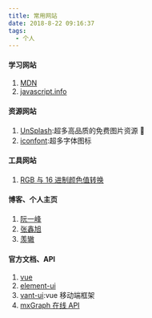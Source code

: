 ```yaml
---
title: 常用网站
date: 2018-8-22 09:16:37
tags:
  - 个人
---
```


#### 学习网站

1. [MDN](https://developer.mozilla.org/en-US/docs/Web)
2. [javascript.info](http://javascript.info/)

<!--more-->

#### 资源网站

1. [UnSplash](https://unsplash.com/):超多高品质的免费图片资源 💟
2. [iconfont](https://www.iconfont.cn/):超多字体图标

#### 工具网站

1. [RGB 与 16 进制颜色值转换](https://www.sioe.cn/yingyong/yanse-rgb-16/)

#### 博客、个人主页

1. [阮一峰](http://www.ruanyifeng.com/blog/)
2. [张鑫旭](https://www.zhangxinxu.com/)
3. [羡辙](http://zhangwenli.com/blog/?ref=home2019)

#### 官方文档、API

1. [vue](https://cn.vuejs.org/)
2. [element-ui](https://element.eleme.io/#/zh-CN)
3. [vant-ui](https://youzan.github.io/vant/#/zh-CN/intro):vue 移动端框架
4. [mxGraph 在线 API](https://jgraph.github.io/mxgraph/docs/js-api/files/index-txt.html)
